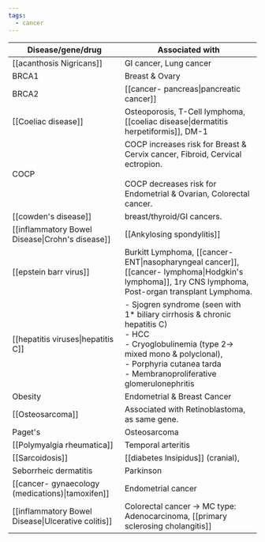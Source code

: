 ```yaml
---
tags:
  - cancer
---
```


| Disease/gene/drug                                  | Associated with                                                                                                                                                                                                         |
| -------------------------------------------------- | ----------------------------------------------------------------------------------------------------------------------------------------------------------------------------------------------------------------------- |
| [[acanthosis Nigricans]]                           | GI cancer, Lung cancer                                                                                                                                                                                                  |
| BRCA1                                              | Breast & Ovary                                                                                                                                                                                                          |
| BRCA2                                              | [[cancer- pancreas\|pancreatic cancer]]                                                                                                                                                                                 |
| [[Coeliac disease]]                                | Osteoporosis, T-Cell lymphoma, [[coeliac disease\|dermatitis herpetiformis]], DM-1                                                                                                                                      |
| COCP                                               | COCP increases risk for Breast & Cervix cancer, Fibroid, Cervical ectropion.<br><br>COCP decreases risk for Endometrial & Ovarian, Colorectal cancer.                                                                   |
| [[cowden's disease]]                               | breast/thyroid/GI cancers.                                                                                                                                                                                              |
| [[inflammatory Bowel Disease\|Crohn's disease]]    | [[Ankylosing spondylitis]]                                                                                                                                                                                              |
| [[epstein barr virus]]                             | Burkitt Lymphoma, [[cancer- ENT\|nasopharyngeal cancer]], [[cancer- lymphoma\|Hodgkin's lymphoma]], 1ry CNS lymphoma, Post-organ transplant Lymphoma.                                                                   |
| [[hepatitis viruses\|hepatitis C]]                 | - Sjogren syndrome (seen with 1* biliary cirrhosis & chronic hepatitis C)<br>- HCC<br>- Cryoglobulinemia (type 2-> mixed mono & polyclonal),<br>- Porphyria cutanea tarda<br>- Membranoproliferative glomerulonephritis |
| Obesity                                            | Endometrial & Breast Cancer                                                                                                                                                                                             |
| [[Osteosarcoma]]                                   | Associated with Retinoblastoma, as same gene.                                                                                                                                                                           |
| Paget's                                            | Osteosarcoma                                                                                                                                                                                                            |
| [[Polymyalgia rheumatica]]                         | Temporal arteritis                                                                                                                                                                                                      |
| [[Sarcoidosis]]                                    | [[diabetes Insipidus]] (cranial),                                                                                                                                                                                       |
| Seborrheic dermatitis                              | Parkinson                                                                                                                                                                                                               |
| [[cancer- gynaecology (medications)\|tamoxifen]]   | Endometrial cancer                                                                                                                                                                                                      |
| [[inflammatory Bowel Disease\|Ulcerative colitis]] | Colorectal cancer -> MC type: Adenocarcinoma, [[primary sclerosing cholangitis]]                                                                                                                                        |
